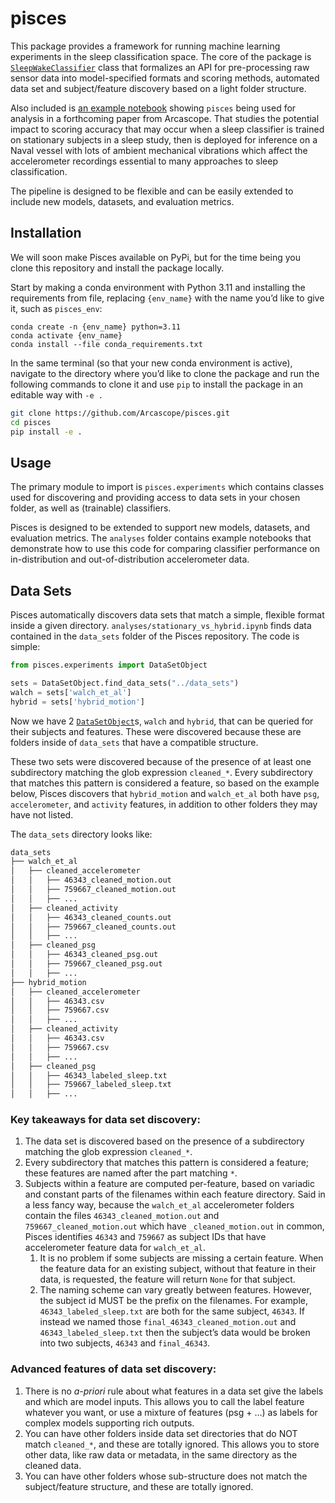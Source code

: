 # pisces

<!-- WARNING: THIS FILE WAS AUTOGENERATED! DO NOT EDIT! -->

This package provides a framework for running machine learning
experiments in the sleep classification space. The core of the package
is
[`SleepWakeClassifier`](https://Arcascope.github.io/pisces/experiments.html#sleepwakeclassifier)
class that formalizes an API for pre-processing raw sensor data into
model-specified formats and scoring methods, automated data set and
subject/feature discovery based on a light folder structure.

Also included is [an example
notebook](../analyses/stationary_vs_hybrid.ipynb) showing `pisces` being
used for analysis in a forthcoming paper from Arcascope. That studies
the potential impact to scoring accuracy that may occur when a sleep
classifier is trained on stationary subjects in a sleep study, then is
deployed for inference on a Naval vessel with lots of ambient mechanical
vibrations which affect the accelerometer recordings essential to many
approaches to sleep classification.

The pipeline is designed to be flexible and can be easily extended to
include new models, datasets, and evaluation metrics.

## Installation

We will soon make Pisces available on PyPi, but for the time being you
clone this repository and install the package locally.

Start by making a conda environment with Python 3.11 and installing the
requirements from file, replacing `{env_name}` with the name you’d like
to give it, such as `pisces_env`:

``` shell
conda create -n {env_name} python=3.11
conda activate {env_name}
conda install --file conda_requirements.txt
```

In the same terminal (so that your new conda environment is active),
navigate to the directory where you’d like to clone the package and run
the following commands to clone it and use `pip` to install the package
in an editable way with `-e .`

``` sh
git clone https://github.com/Arcascope/pisces.git
cd pisces
pip install -e .
```

## Usage

The primary module to import is `pisces.experiments` which contains
classes used for discovering and providing access to data sets in your
chosen folder, as well as (trainable) classifiers.

Pisces is designed to be extended to support new models, datasets, and
evaluation metrics. The `analyses` folder contains example notebooks
that demonstrate how to use this code for comparing classifier
performance on in-distribution and out-of-distribution accelerometer
data.

## Data Sets

Pisces automatically discovers data sets that match a simple, flexible
format inside a given directory. `analyses/stationary_vs_hybrid.ipynb`
finds data contained in the `data_sets` folder of the Pisces repository.
The code is simple:

``` python
from pisces.experiments import DataSetObject

sets = DataSetObject.find_data_sets("../data_sets")
walch = sets['walch_et_al']
hybrid = sets['hybrid_motion']
```

Now we have 2
[`DataSetObject`](https://Arcascope.github.io/pisces/experiments.html#datasetobject)s,
`walch` and `hybrid`, that can be queried for their subjects and
features. These were discovered because these are folders inside of
`data_sets` that have a compatible structure.

These two sets were discovered because of the presence of at least one
subdirectory matching the glob expression `cleaned_*`. Every
subdirectory that matches this pattern is considered a feature, so based
on the example below, Pisces discovers that `hybrid_motion` and
`walch_et_al` both have `psg`, `accelerometer`, and `activity` features,
in addition to other folders they may have not listed.

The `data_sets` directory looks like:

``` sh
data_sets
├── walch_et_al
│   ├── cleaned_accelerometer
│   │   ├── 46343_cleaned_motion.out
│   │   ├── 759667_cleaned_motion.out
│   │   ├── ...
│   ├── cleaned_activity
│   │   ├── 46343_cleaned_counts.out
│   │   ├── 759667_cleaned_counts.out
│   │   ├── ...
│   ├── cleaned_psg
│   │   ├── 46343_cleaned_psg.out
│   │   ├── 759667_cleaned_psg.out
│   │   ├── ...
├── hybrid_motion
│   ├── cleaned_accelerometer
│   │   ├── 46343.csv
│   │   ├── 759667.csv
│   │   ├── ...
│   ├── cleaned_activity
│   │   ├── 46343.csv
│   │   ├── 759667.csv
│   │   ├── ...
│   ├── cleaned_psg
│   │   ├── 46343_labeled_sleep.txt
│   │   ├── 759667_labeled_sleep.txt
│   │   ├── ...
```

### Key takeaways for data set discovery:

1.  The data set is discovered based on the presence of a subdirectory
    matching the glob expression `cleaned_*`.
2.  Every subdirectory that matches this pattern is considered a
    feature; these features are named after the part matching `*`.
3.  Subjects within a feature are computed per-feature, based on
    variadic and constant parts of the filenames within each feature
    directory. Said in a less fancy way, because the `walch_et_al`
    accelerometer folders contain the files `46343_cleaned_motion.out`
    and `759667_cleaned_motion.out` which have `_cleaned_motion.out` in
    common, Pisces identifies `46343` and `759667` as subject IDs that
    have accelerometer feature data for `walch_et_al`.
    1.  It is no problem if some subjects are missing a certain feature.
        When the feature data for an existing subject, without that
        feature in their data, is requested, the feature will return
        `None` for that subject.
    2.  The naming scheme can vary greatly between features. However,
        the subject id MUST be the prefix on the filenames. For example,
        `46343_labeled_sleep.txt` are both for the same subject,
        `46343`. If instead we named those
        `final_46343_cleaned_motion.out` and `46343_labeled_sleep.txt`
        then the subject’s data would be broken into two subjects,
        `46343` and `final_46343`.

### Advanced features of data set discovery:

1.  There is no *a-priori* rule about what features in a data set give
    the labels and which are model inputs. This allows you to call the
    label feature whatever you want, or use a mixture of features (psg +
    …) as labels for complex models supporting rich outputs.
2.  You can have other folders inside data set directories that do NOT
    match `cleaned_*`, and these are totally ignored. This allows you to
    store other data, like raw data or metadata, in the same directory
    as the cleaned data.
3.  You can have other folders whose sub-structure does not match the
    subject/feature structure, and these are totally ignored.
